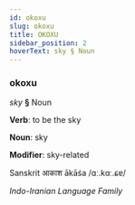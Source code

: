 ```yaml
---
id: okoxu
slug: okoxu
title: OKOXU
sidebar_position: 2
hoverText: sky § Noun
---
```


### okoxu

*sky* **§** Noun

**Verb**: to be the sky

**Noun**: sky

**Modifier**: sky-related

Sanskrit आकाश ākāśa /ɑː.kɑː.ɕɐ/

*Indo-Iranian Language Family*